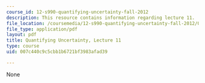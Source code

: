 ```yaml
---
course_id: 12-s990-quantifying-uncertainty-fall-2012
description: This resource contains information regarding lecture 11.
file_location: /coursemedia/12-s990-quantifying-uncertainty-fall-2012/007c440c9c5cbb1b6721bf3983afad39_MIT12_S990F12_lec11.pdf
file_type: application/pdf
layout: pdf
title: Quantifying Uncertainty, Lecture 11
type: course
uid: 007c440c9c5cbb1b6721bf3983afad39

---
```

None